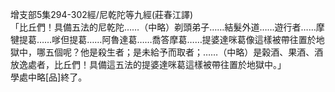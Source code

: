 增支部5集294-302經/尼乾陀等九經(莊春江譯)  
「比丘們！具備五法的尼乾陀……（中略）剃頭弟子……結髮外道……遊行者……摩犍提葛……嗲但提葛……阿魯達葛……喬答摩葛……提婆達咪葛像這樣被帶往置於地獄中，哪五個呢？他是殺生者；是未給予而取者；……（中略）是榖酒、果酒、酒放逸處者，比丘們！具備這五法的提婆達咪葛這樣被帶往置於地獄中。」  
學處中略[品]終了。  
  
  
